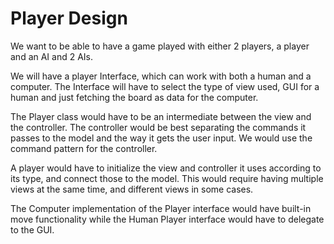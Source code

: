 # Player Design

We want to be able to have a game played with either 2 players, a player and an
AI and 2 AIs.

We will have a player Interface, which can work with both a human and a computer. The Interface
will have to select the type of view used, GUI for a human and just fetching the board as data
for the computer.

The Player class would have to be an intermediate between the view and the controller. The controller
would be best separating the commands it passes to the model and the way it gets the user input. 
We would use the command pattern for the controller.

A player would have to initialize the view and controller it uses according to its type, and connect
those to the model. This would require having multiple views at the same time, and different views
in some cases. 

The Computer implementation of the Player interface would have built-in move functionality while
the Human Player interface would have to delegate to the GUI.